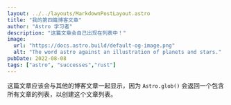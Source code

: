 ```yaml
---
layout: ../../layouts/MarkdownPostLayout.astro
title: "我的第四篇博客文章"
author: "Astro 学习者"
description: "这篇文章会自己出现在列表中！"
image:
  url: "https://docs.astro.build/default-og-image.png"
  alt: "The word astro against an illustration of planets and stars."
pubDate: 2022-08-08
tags: ["astro", "successes","rust"]
---
```


这篇文章应该会与其他的博客文章一起显示，因为 `Astro.glob()` 会返回一个包含所有文章的列表，以创建这个文章列表。
